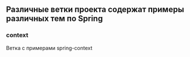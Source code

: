 ## Различные ветки проекта содержат примеры различных тем по Spring

### context

Ветка с примерами spring-context

